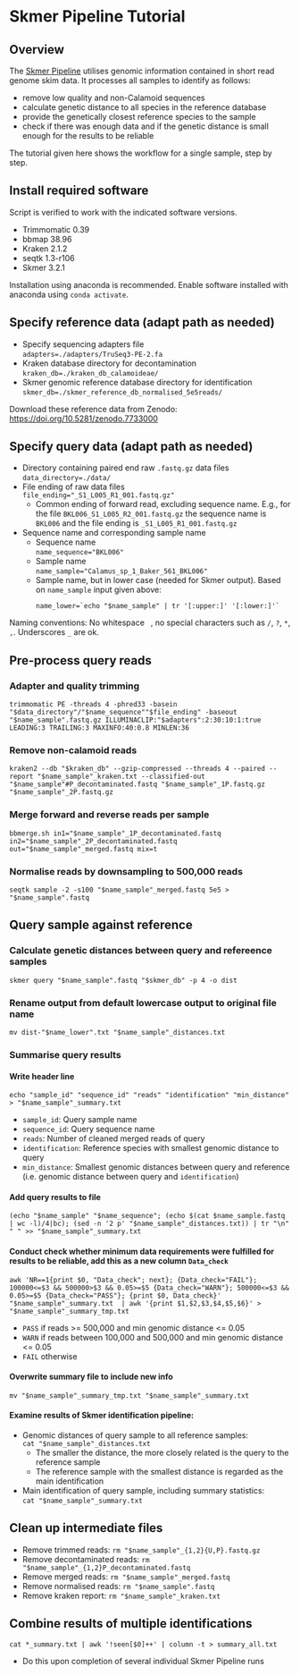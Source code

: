 # Skmer Pipeline Tutorial

## Overview
The [Skmer Pipeline](skmer_raw_to_query.sh) utilises genomic information contained in short read genome skim data. It processes all samples to identify as follows:
- remove low quality and non-Calamoid sequences
- calculate genetic distance to all species in the reference database
- provide the genetically closest reference species to the sample
- check if there was enough data and if the genetic distance is small enough for the results to be reliable

The tutorial given here shows the workflow for a single sample, step by step.

## Install required software
Script is verified to work with the indicated software versions.
- Trimmomatic 0.39
- bbmap 38.96
- Kraken 2.1.2
- seqtk 1.3-r106  
- Skmer 3.2.1

Installation using anaconda is recommended. Enable software installed with anaconda using `conda activate`.


## Specify reference data (adapt path as needed)
- Specify sequencing adapters file  
  `adapters=./adapters/TruSeq3-PE-2.fa`
- Kraken database directory for decontamination  
  `kraken_db=./kraken_db_calamoideae/`
- Skmer genomic reference database directory for identification  
  `skmer_db=./skmer_reference_db_normalised_5e5reads/`

Download these reference data from Zenodo: https://doi.org/10.5281/zenodo.7733000

## Specify query data (adapt path as needed)
- Directory containing paired end raw `.fastq.gz` data files  
  `data_directory=./data/`
- File ending of raw data files  
  `file_ending="_S1_L005_R1_001.fastq.gz"`
  * Common ending of forward read, excluding sequence name. E.g., for the file `BKL006_S1_L005_R2_001.fastq.gz` the sequence name is `BKL006` and the file ending is `_S1_L005_R1_001.fastq.gz`
- Sequence name and corresponding sample name
  * Sequence name  
    `name_sequence="BKL006"`
  * Sample name  
    `name_sample="Calamus_sp_1_Baker_561_BKL006"`
  * Sample name, but in lower case (needed for Skmer output). Based on `name_sample` input given above:  
    ```
    name_lower=`echo "$name_sample" | tr '[:upper:]' '[:lower:]'`
    ```

Naming conventions: No whitespace ` `, no special characters such as `/`, `?`, `*`, `,`. Underscores `_` are ok.

## Pre-process query reads
### Adapter and quality trimming
`trimmomatic PE -threads 4 -phred33 -basein "$data_directory"/"$name_sequence""$file_ending" -baseout "$name_sample".fastq.gz ILLUMINACLIP:"$adapters":2:30:10:1:true LEADING:3 TRAILING:3 MAXINFO:40:0.8 MINLEN:36`

### Remove non-calamoid reads
`kraken2 --db "$kraken_db" --gzip-compressed --threads 4 --paired --report "$name_sample"_kraken.txt --classified-out "$name_sample"#P_decontaminated.fastq "$name_sample"_1P.fastq.gz "$name_sample"_2P.fastq.gz`

### Merge forward and reverse reads per sample
`bbmerge.sh in1="$name_sample"_1P_decontaminated.fastq in2="$name_sample"_2P_decontaminated.fastq out="$name_sample"_merged.fastq mix=t`

### Normalise reads by downsampling to 500,000 reads
`seqtk sample -2 -s100 "$name_sample"_merged.fastq 5e5 > "$name_sample".fastq`

## Query sample against reference
### Calculate genetic distances between query and refereence samples
`skmer query "$name_sample".fastq "$skmer_db" -p 4 -o dist`

### Rename output from default lowercase output to original file name
`mv dist-"$name_lower".txt "$name_sample"_distances.txt`

### Summarise query results
#### Write header line
`echo "sample_id" "sequence_id" "reads" "identification" "min_distance" > "$name_sample"_summary.txt`
- `sample_id`: Query sample name
- `sequence_id`: Query sequence name
- `reads`: Number of cleaned merged reads of query
- `identification`: Reference species with smallest genomic distance to query
- `min_distance`: Smallest genomic distances between query and reference (i.e. genomic distance between query and `identification`)

#### Add query results to file
`(echo "$name_sample" "$name_sequence"; (echo $(cat $name_sample.fastq | wc -l)/4|bc); (sed -n '2 p' "$name_sample"_distances.txt)) | tr "\n" " " >> "$name_sample"_summary.txt`

#### Conduct check whether minimum data requirements were fulfilled for results to be reliable, add this as a new column `Data_check`
`awk 'NR==1{print $0, "Data_check"; next}; {Data_check="FAIL"}; 100000<=$3 && 500000>$3 && 0.05>=$5 {Data_check="WARN"}; 500000<=$3 && 0.05>=$5 {Data_check="PASS"}; {print $0, Data_check}' "$name_sample"_summary.txt  | awk '{print $1,$2,$3,$4,$5,$6}' > "$name_sample"_summary_tmp.txt`
- `PASS` if reads >= 500,000 and min genomic distance <= 0.05
- `WARN` if reads between 100,000 and 500,000 and min genomic distance <= 0.05
- `FAIL` otherwise

#### Overwrite summary file to include new info
`mv "$name_sample"_summary_tmp.txt "$name_sample"_summary.txt`

#### Examine results of Skmer identification pipeline:
- Genomic distances of query sample to all reference samples:  
  `cat "$name_sample"_distances.txt`
    * The smaller the distance, the more closely related is the query to the reference sample
    * The reference sample with the smallest distance is regarded as the main identification
- Main identification of query sample, including summary statistics:  
  `cat "$name_sample"_summary.txt`

## Clean up intermediate files
- Remove trimmed reads: `rm "$name_sample"_{1,2}{U,P}.fastq.gz`
- Remove decontaminated reads: `rm "$name_sample"_{1,2}P_decontaminated.fastq`
- Remove merged reads: `rm "$name_sample"_merged.fastq`
- Remove normalised reads: `rm "$name_sample".fastq`
- Remove kraken report: `rm "$name_sample"_kraken.txt`

## Combine results of multiple identifications
`cat *_summary.txt | awk '!seen[$0]++' | column -t > summary_all.txt`
- Do this upon completion of several individual Skmer Pipeline runs
